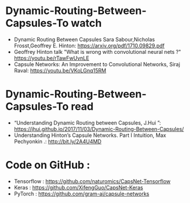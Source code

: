 # Dynamic-Routing-Between-Capsules-To watch 
* Dynamic Routing Between Capsules Sara Sabour,Nicholas Frosst,Geoffrey E. Hinton: https://arxiv.org/pdf/1710.09829.pdf
* Geoffrey Hinton talk "What is wrong with convolutional neural nets ?" https://youtu.be/rTawFwUvnLE
* Capsule Networks: An Improvement to Convolutional Networks, Siraj Raval: https://youtu.be/VKoLGnq15RM

# Dynamic-Routing-Between-Capsules-To read 
* “Understanding Dynamic Routing between Capsules, J.Hui ”: https://jhui.github.io/2017/11/03/Dynamic-Routing-Between-Capsules/
* Understanding Hinton’s Capsule Networks. Part I Intuition, Max Pechyonkin .: http://bit.ly/2A4U4MD

# Code on GitHub : 
* Tensorflow : https://github.com/naturomics/CapsNet-Tensorflow
* Keras : https://github.com/XifengGuo/CapsNet-Keras
* PyTorch : https://github.com/gram-ai/capsule-networks










